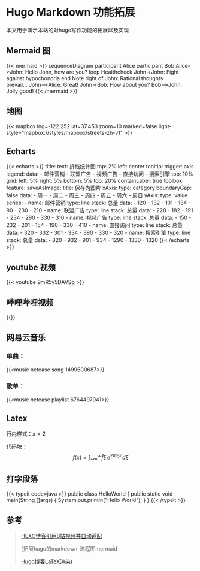 # Hugo Markdown 功能拓展

本文用于演示本站的对hugo写作功能的拓展以及实现

<!--more-->

## Mermaid 图

{{< mermaid >}}
sequenceDiagram
    participant Alice
    participant Bob
    Alice->John: Hello John, how are you?
    loop Healthcheck
        John->John: Fight against hypochondria
    end
    Note right of John: Rational thoughts <br/>prevail...
    John-->Alice: Great!
    John->Bob: How about you?
    Bob-->John: Jolly good!
{{< /mermaid >}}

## 地图


{{< mapbox lng=-122.252 lat=37.453 zoom=10 marked=false light-style="mapbox://styles/mapbox/streets-zh-v1" >}}


## Echarts 
{{< echarts >}}
title:
    text: 折线统计图
    top: 2%
    left: center
tooltip:
    trigger: axis
legend:
    data:
        - 邮件营销
        - 联盟广告
        - 视频广告
        - 直接访问
        - 搜索引擎
    top: 10%
grid:
    left: 5%
    right: 5%
    bottom: 5%
    top: 20%
    containLabel: true
toolbox:
    feature:
        saveAsImage:
            title: 保存为图片
xAxis:
    type: category
    boundaryGap: false
    data:
        - 周一
        - 周二
        - 周三
        - 周四
        - 周五
        - 周六
        - 周日
yAxis:
    type: value
series:
    - name: 邮件营销
      type: line
      stack: 总量
      data:
          - 120
          - 132
          - 101
          - 134
          - 90
          - 230
          - 210
    - name: 联盟广告
      type: line
      stack: 总量
      data:
          - 220
          - 182
          - 191
          - 234
          - 290
          - 330
          - 310
    - name: 视频广告
      type: line
      stack: 总量
      data:
          - 150
          - 232
          - 201
          - 154
          - 190
          - 330
          - 410
    - name: 直接访问
      type: line
      stack: 总量
      data:
          - 320
          - 332
          - 301
          - 334
          - 390
          - 330
          - 320
    - name: 搜索引擎
      type: line
      stack: 总量
      data:
          - 820
          - 932
          - 901
          - 934
          - 1290
          - 1330
          - 1320
{{< /echarts >}}
## youtube 视频

{{< youtube 9mR5y5DAVSg >}}


## 哔哩哔哩视频

{{<bilibili id="BV1V64y1k7TA">}}

## 网易云音乐

### 单曲：

{{<music netease song 1499600687>}}



### 歌单：

{{<music netease playlist 6764497041>}}


## Latex


行内样式：$x=2$

代码块：
$$
f(x)=\int_{-\infty}^\infty\widehat f\xi\,e^{2\pi i\xi x}\,d\xi
$$

## 打字段落

{{< typeit code=java >}}
public class HelloWorld {
    public static void main(String []args) {
        System.out.println("Hello World");
    }
}
{{< /typeit >}}


## 参考

>[HEXO博客引用B站视频并自动适配](https://hongcyu.cn/posts/hexo-bilibili.html)
>
>[拓展hugo的markdown_流程图mermaid
>
>[Hugo博客LaTeX渲染)](https://yyqx.online/posts/hugo博客latex渲染/)

